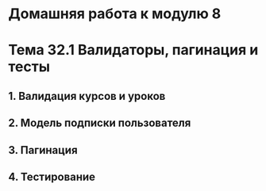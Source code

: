 # Домашняя работа к модулю 8
# Тема 32.1 Валидаторы, пагинация и тесты

## 1. Валидация курсов и уроков

## 2. Модель подписки пользователя

## 3. Пагинация

## 4. Тестирование
